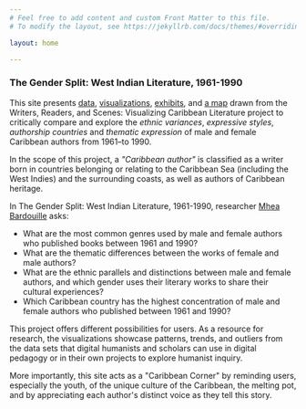 ```yaml
---
# Feel free to add content and custom Front Matter to this file.
# To modify the layout, see https://jekyllrb.com/docs/themes/#overriding-theme-defaults

layout: home

---
```

<style>
div {
  text-align: justify;
  text-justify: inter-word;
}

</style>

### The Gender Split: West Indian Literature, 1961-1990

This site presents [data](https://github.com/BardouilleMhea/mhea_DH), [visualizations](/mhea_DH/charts), [exhibits](/mhea_DH/exhbits), and [a map](https://uploads.knightlab.com/storymapjs/f46cf935470bb0740a720e3c7f07bf75/authorship-country-1961-1990-highest-concentration-of-female-authors/index.html) drawn from the Writers, Readers, and Scenes: Visualizing Caribbean Literature project to critically compare and explore the *ethnic variances*, *expressive styles*, *authorship countries* and *thematic expression*  of male and female Caribbean authors from 1961–to 1990.

In the scope of this project, a *"Caribbean author"* is classified as a writer born in countries belonging or relating to the Caribbean Sea (including the West Indies) and the surrounding coasts, as well as authors of Caribbean heritage.

In The Gender Split: West Indian Literature, 1961-1990, researcher [Mhea Bardouille](/mhea_DH/about) asks: 
* What are the most common genres used by male and female authors who published books between 1961 and 1990? 
* What are the thematic differences between the works of female and male authors? 
* What are the ethnic parallels and distinctions between male and female authors, and which gender uses their literary works to share their cultural experiences?
* Which Caribbean country has the highest concentration of male and female authors who published between 1961 and 1990?

This project offers different possibilities for users. As a resource for research, the visualizations showcase patterns, trends, and outliers from the data sets that digital humanists and scholars can use in digital pedagogy or in their own projects to explore humanist inquiry.

More importantly, this site acts as a "Caribbean Corner" by reminding users, especially the youth, of the unique culture of the Caribbean, the melting pot, and by appreciating each author's distinct voice as they tell this story. 


